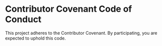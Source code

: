 # Contributor Covenant Code of Conduct
This project adheres to the Contributor Covenant. By participating, you are expected to uphold this code.
